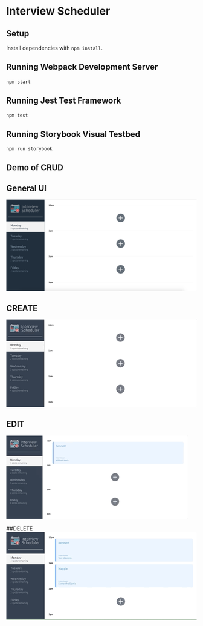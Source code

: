 # Interview Scheduler

## Setup

Install dependencies with `npm install`.

## Running Webpack Development Server

```sh
npm start
```

## Running Jest Test Framework

```sh
npm test
```

## Running Storybook Visual Testbed

```sh
npm run storybook
```
## Demo of CRUD 

## General UI
!["Scheduler_UI"](https://github.com/Kennethz374/scheduler/blob/master/docs/Scheduler_UI.png)

## CREATE
!["Create"](https://github.com/Kennethz374/scheduler/blob/master/docs/Create_Func.gif)
## EDIT
!["Edit"](https://github.com/Kennethz374/scheduler/blob/master/docs/Edit_Func.gif)

##DELETE
!["Delete"](https://github.com/Kennethz374/scheduler/blob/master/docs/Delete_Func.gif)
